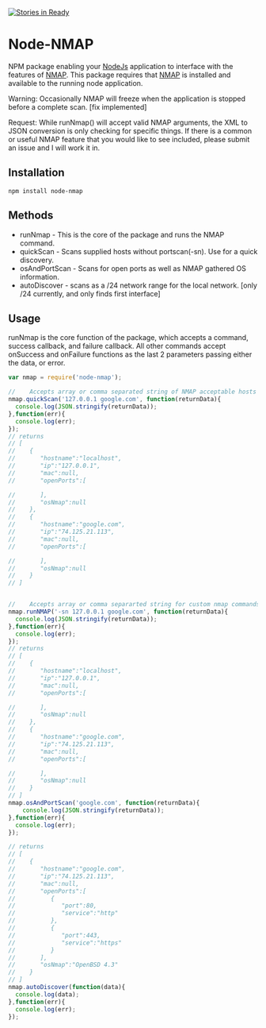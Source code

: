 [![Stories in Ready](https://badge.waffle.io/Johnhhorton/node-nmap.png?label=ready&title=Ready)](https://waffle.io/Johnhhorton/node-nmap)
# Node-NMAP
NPM package enabling your [NodeJs] application to interface with the features of [NMAP].  This package requires that [NMAP] is installed and available to the running node application.

Warning:  Occasionally NMAP will freeze when the application is stopped before a complete scan. \[fix implemented\]

Request:  While runNmap() will accept valid NMAP arguments, the XML to JSON conversion is only checking for specific things.  If there is a common or useful NMAP feature that you would like to see included, please submit an issue and I will work it in.

## Installation
`npm install node-nmap`

## Methods
* runNmap - This is the core of the package and runs the NMAP command.
* quickScan - Scans supplied hosts without portscan(-sn).  Use for a quick discovery.
* osAndPortScan - Scans for open ports as well as NMAP gathered OS information.
* autoDiscover  - scans as a /24 network range for the local network.  \[only /24 currently, and only finds first interface\]

## Usage

runNmap is the core function of the package, which accepts a command, success callback, and failure callback.
All other commands accept onSuccess and onFailure functions as the last 2 parameters passing either the data, or error.

```javascript
var nmap = require('node-nmap');

//    Accepts array or comma separated string of NMAP acceptable hosts
nmap.quickScan('127.0.0.1 google.com', function(returnData){
  console.log(JSON.stringify(returnData));
},function(err){
  console.log(err);
});
// returns
// [  
//    {  
//       "hostname":"localhost",
//       "ip":"127.0.0.1",
//       "mac":null,
//       "openPorts":[  

//       ],
//       "osNmap":null
//    },
//    {  
//       "hostname":"google.com",
//       "ip":"74.125.21.113",
//       "mac":null,
//       "openPorts":[  

//       ],
//       "osNmap":null
//    }
// ]


//    Accepts array or comma separarted string for custom nmap commands
nmap.runNMAP('-sn 127.0.0.1 google.com', function(returnData){
  console.log(JSON.stringify(returnData));
},function(err){
  console.log(err);
});
// returns
// [  
//    {  
//       "hostname":"localhost",
//       "ip":"127.0.0.1",
//       "mac":null,
//       "openPorts":[  

//       ],
//       "osNmap":null
//    },
//    {  
//       "hostname":"google.com",
//       "ip":"74.125.21.113",
//       "mac":null,
//       "openPorts":[  

//       ],
//       "osNmap":null
//    }
// ]
nmap.osAndPortScan('google.com', function(returnData){
	console.log(JSON.stringify(returnData));
},function(err){
  console.log(err);
});

// returns
// [
//    {  
//       "hostname":"google.com",
//       "ip":"74.125.21.113",
//       "mac":null,
//       "openPorts":[  
//          {  
//             "port":80,
//             "service":"http"
//          },
//          {  
//             "port":443,
//             "service":"https"
//          }
//       ],
//       "osNmap":"OpenBSD 4.3"
//    }
// ]
nmap.autoDiscover(function(data){
  console.log(data);
},function(err){
  console.log(err);
});

```

[NMAP]: <https://nmap.org/>
[NPM]: <https://www.npmjs.com/>
[NodeJs]: <https://nodejs.org/en/>
